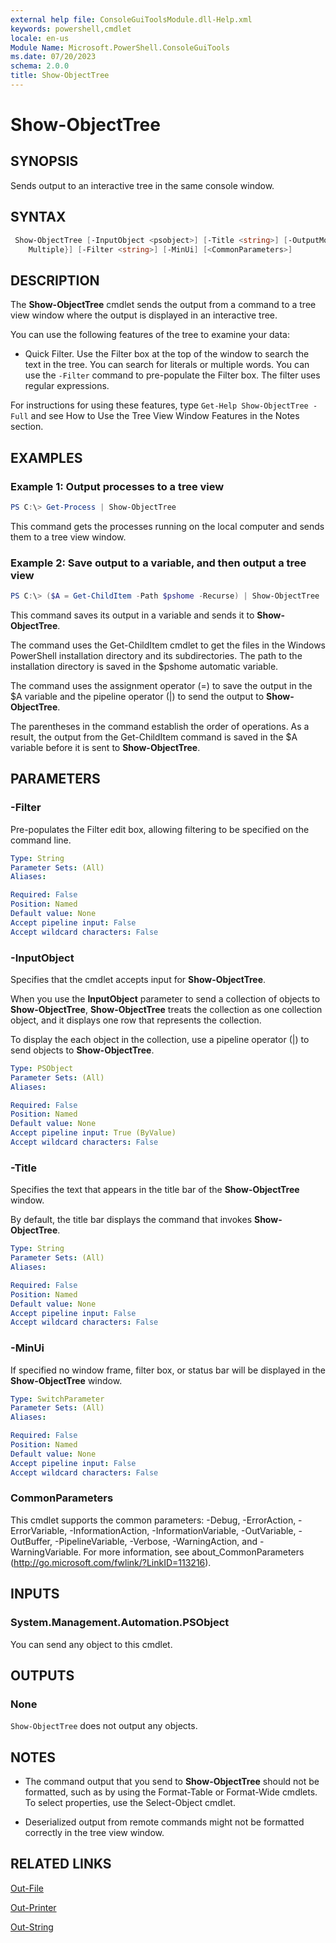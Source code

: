 ```yaml
---
external help file: ConsoleGuiToolsModule.dll-Help.xml
keywords: powershell,cmdlet
locale: en-us
Module Name: Microsoft.PowerShell.ConsoleGuiTools
ms.date: 07/20/2023
schema: 2.0.0
title: Show-ObjectTree
---
```


# Show-ObjectTree

## SYNOPSIS

Sends output to an interactive tree in the same console window.

## SYNTAX

```PowerShell
 Show-ObjectTree [-InputObject <psobject>] [-Title <string>] [-OutputMode {None | Single |
    Multiple}] [-Filter <string>] [-MinUi] [<CommonParameters>]
```

## DESCRIPTION

The **Show-ObjectTree** cmdlet sends the output from a command to a tree view window where the output is displayed in an interactive tree.

You can use the following features of the tree to examine your data:

- Quick Filter. Use the Filter box at the top of the window to search the text in the tree. You can search for literals or multiple words. You can use the `-Filter` command to pre-populate the Filter box. The filter uses regular expressions.

For instructions for using these features, type `Get-Help Show-ObjectTree -Full` and see How to Use the Tree View Window Features in the Notes section.

## EXAMPLES

### Example 1: Output processes to a tree view

```PowerShell
PS C:\> Get-Process | Show-ObjectTree
```

This command gets the processes running on the local computer and sends them to a tree view window.

### Example 2: Save output to a variable, and then output a tree view

```PowerShell
PS C:\> ($A = Get-ChildItem -Path $pshome -Recurse) | Show-ObjectTree
```

This command saves its output in a variable and sends it to **Show-ObjectTree**.

The command uses the Get-ChildItem cmdlet to get the files in the Windows PowerShell installation directory and its subdirectories.
The path to the installation directory is saved in the $pshome automatic variable.

The command uses the assignment operator (=) to save the output in the $A variable and the pipeline operator (|) to send the output to **Show-ObjectTree**.

The parentheses in the command establish the order of operations.
As a result, the output from the Get-ChildItem command is saved in the $A variable before it is sent to **Show-ObjectTree**.

## PARAMETERS

### -Filter
Pre-populates the Filter edit box, allowing filtering to be specified on the command line.

```yaml
Type: String
Parameter Sets: (All)
Aliases:

Required: False
Position: Named
Default value: None
Accept pipeline input: False
Accept wildcard characters: False
```

### -InputObject
Specifies that the cmdlet accepts input for **Show-ObjectTree**.

When you use the **InputObject** parameter to send a collection of objects to **Show-ObjectTree**, **Show-ObjectTree** treats the collection as one collection object, and it displays one row that represents the collection.

To display the each object in the collection, use a pipeline operator (|) to send objects to **Show-ObjectTree**.

```yaml
Type: PSObject
Parameter Sets: (All)
Aliases:

Required: False
Position: Named
Default value: None
Accept pipeline input: True (ByValue)
Accept wildcard characters: False
```

### -Title
Specifies the text that appears in the title bar of the **Show-ObjectTree** window.

By default, the title bar displays the command that invokes **Show-ObjectTree**.

```yaml
Type: String
Parameter Sets: (All)
Aliases:

Required: False
Position: Named
Default value: None
Accept pipeline input: False
Accept wildcard characters: False
```

### -MinUi
If specified no window frame, filter box, or status bar will be displayed in the **Show-ObjectTree** window.

```yaml
Type: SwitchParameter
Parameter Sets: (All)
Aliases:

Required: False
Position: Named
Default value: None
Accept pipeline input: False
Accept wildcard characters: False
```

### CommonParameters
This cmdlet supports the common parameters: -Debug, -ErrorAction, -ErrorVariable, -InformationAction, -InformationVariable, -OutVariable, -OutBuffer, -PipelineVariable, -Verbose, -WarningAction, and -WarningVariable. For more information, see about_CommonParameters (http://go.microsoft.com/fwlink/?LinkID=113216).

## INPUTS

### System.Management.Automation.PSObject

You can send any object to this cmdlet.

## OUTPUTS

### None

`Show-ObjectTree` does not output any objects.

## NOTES

* The command output that you send to **Show-ObjectTree** should not be formatted, such as by using the Format-Table or Format-Wide cmdlets. To select properties, use the Select-Object cmdlet.

* Deserialized output from remote commands might not be formatted correctly in the tree view window.

## RELATED LINKS

[Out-File](Out-File.md)

[Out-Printer](Out-Printer.md)

[Out-String](Out-String.md)

